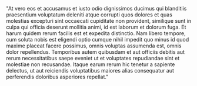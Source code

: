 "At vero eos et accusamus et iusto odio dignissimos ducimus qui blanditiis praesentium 
voluptatum deleniti atque corrupti quos dolores et quas molestias excepturi sint occaecati 
cupiditate non provident, similique sunt in culpa qui officia deserunt mollitia animi, id est 
laborum et dolorum fuga. Et harum quidem rerum facilis est et expedita distinctio. Nam libero 
tempore, cum soluta nobis est eligendi optio cumque nihil impedit quo minus id quod maxime 
placeat facere possimus, omnis voluptas assumenda est, omnis dolor repellendus. Temporibus 
autem quibusdam et aut officiis debitis aut rerum necessitatibus saepe eveniet ut et voluptates
repudiandae sint et molestiae non recusandae. Itaque earum rerum hic tenetur a sapiente 
delectus, ut aut reiciendis voluptatibus maiores alias consequatur aut perferendis doloribus asperiores 
repellat."
                                                                                                              